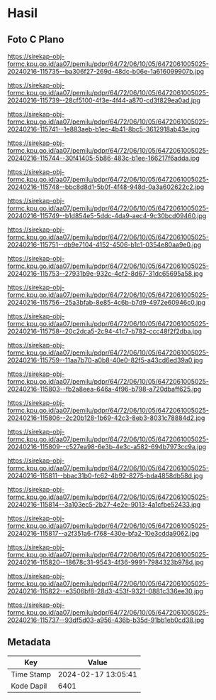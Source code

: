 # Hasil

## Foto C Plano

https://sirekap-obj-formc.kpu.go.id/aa07/pemilu/pdpr/64/72/06/10/05/6472061005025-20240216-115735--ba306f27-269d-48dc-b06e-1a616099907b.jpg

https://sirekap-obj-formc.kpu.go.id/aa07/pemilu/pdpr/64/72/06/10/05/6472061005025-20240216-115739--28cf5100-4f3e-4f44-a870-cd3f829ea0ad.jpg

https://sirekap-obj-formc.kpu.go.id/aa07/pemilu/pdpr/64/72/06/10/05/6472061005025-20240216-115741--1e883aeb-b1ec-4b41-8bc5-3612918ab43e.jpg

https://sirekap-obj-formc.kpu.go.id/aa07/pemilu/pdpr/64/72/06/10/05/6472061005025-20240216-115744--30f41405-5b86-483c-b1ee-166217f6adda.jpg

https://sirekap-obj-formc.kpu.go.id/aa07/pemilu/pdpr/64/72/06/10/05/6472061005025-20240216-115748--bbc8d8d1-5b0f-4f48-948d-0a3a602622c2.jpg

https://sirekap-obj-formc.kpu.go.id/aa07/pemilu/pdpr/64/72/06/10/05/6472061005025-20240216-115749--b1d854e5-5ddc-4da9-aec4-9c30bcd09460.jpg

https://sirekap-obj-formc.kpu.go.id/aa07/pemilu/pdpr/64/72/06/10/05/6472061005025-20240216-115751--db9e7104-4152-4506-b1c1-0354e80aa9e0.jpg

https://sirekap-obj-formc.kpu.go.id/aa07/pemilu/pdpr/64/72/06/10/05/6472061005025-20240216-115753--27931b9e-932c-4cf2-8d67-31dc65695a58.jpg

https://sirekap-obj-formc.kpu.go.id/aa07/pemilu/pdpr/64/72/06/10/05/6472061005025-20240216-115756--25a3bfab-8e85-4c6b-b7d9-4972e60946c0.jpg

https://sirekap-obj-formc.kpu.go.id/aa07/pemilu/pdpr/64/72/06/10/05/6472061005025-20240216-115758--20c2dca5-2c94-41c7-b782-ccc48f2f2dba.jpg

https://sirekap-obj-formc.kpu.go.id/aa07/pemilu/pdpr/64/72/06/10/05/6472061005025-20240216-115759--11aa7b70-a0b8-40e0-82f5-a43cd6ed39a0.jpg

https://sirekap-obj-formc.kpu.go.id/aa07/pemilu/pdpr/64/72/06/10/05/6472061005025-20240216-115803--fb2a8eea-646a-4f96-b798-a720dbaff625.jpg

https://sirekap-obj-formc.kpu.go.id/aa07/pemilu/pdpr/64/72/06/10/05/6472061005025-20240216-115806--2c20b128-1b69-42c3-8eb3-8031c78884d2.jpg

https://sirekap-obj-formc.kpu.go.id/aa07/pemilu/pdpr/64/72/06/10/05/6472061005025-20240216-115809--c527ea98-6e3b-4e3c-a582-694b7973cc9a.jpg

https://sirekap-obj-formc.kpu.go.id/aa07/pemilu/pdpr/64/72/06/10/05/6472061005025-20240216-115811--bbac31b0-fc62-4b92-8275-bda4858db58d.jpg

https://sirekap-obj-formc.kpu.go.id/aa07/pemilu/pdpr/64/72/06/10/05/6472061005025-20240216-115814--3a103ec5-2b27-4e2e-9013-4a1cfbe52433.jpg

https://sirekap-obj-formc.kpu.go.id/aa07/pemilu/pdpr/64/72/06/10/05/6472061005025-20240216-115817--a2f351a6-f768-430e-bfa2-10e3cdda9062.jpg

https://sirekap-obj-formc.kpu.go.id/aa07/pemilu/pdpr/64/72/06/10/05/6472061005025-20240216-115820--18678c31-9543-4f36-9991-7984323b978d.jpg

https://sirekap-obj-formc.kpu.go.id/aa07/pemilu/pdpr/64/72/06/10/05/6472061005025-20240216-115822--e3506bf8-28d3-453f-9321-0881c336ee30.jpg

https://sirekap-obj-formc.kpu.go.id/aa07/pemilu/pdpr/64/72/06/10/05/6472061005025-20240216-115737--93df5d03-a956-436b-b35d-91bb1eb0cd38.jpg


## Metadata

| Key        | Value               |
| ---------- | ------------------- |
| Time Stamp | 2024-02-17 13:05:41 |
| Kode Dapil | 6401                |



